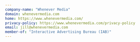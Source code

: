 ```yaml
---
company-name: "Whenever Media"
domain: whenevermedia.com
home: https://www.whenevermedia.com/
privacy-policy: https://www.whenevermedia.com/privacy-policy
email: jill@whenevermedia.com
member-of: "Interactive Advertising Bureau (IAB)"
---
```




